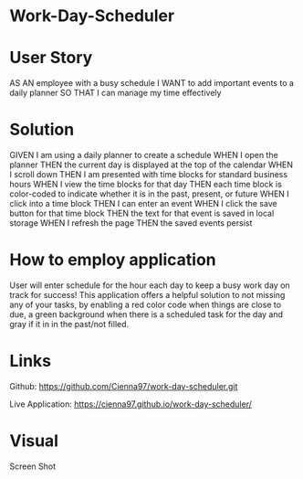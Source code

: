 # Work-Day-Scheduler

# User Story

AS AN employee with a busy schedule
I WANT to add important events to a daily planner
SO THAT I can manage my time effectively

# Solution

GIVEN I am using a daily planner to create a schedule
WHEN I open the planner
THEN the current day is displayed at the top of the calendar
WHEN I scroll down
THEN I am presented with time blocks for standard business hours
WHEN I view the time blocks for that day
THEN each time block is color-coded to indicate whether it is in the past, present, or future
WHEN I click into a time block
THEN I can enter an event
WHEN I click the save button for that time block
THEN the text for that event is saved in local storage
WHEN I refresh the page
THEN the saved events persist

# How to employ application 

User will enter schedule for the hour each day to keep a busy work day on track for success! This application offers a helpful solution to not missing any of your tasks, by enabling a red color code when things are close to due, a green background when there is a scheduled task for the day and gray if it in in the past/not filled.


# Links 

Github: https://github.com/Cienna97/work-day-scheduler.git

Live Application: https://cienna97.github.io/work-day-scheduler/

# Visual

Screen Shot







